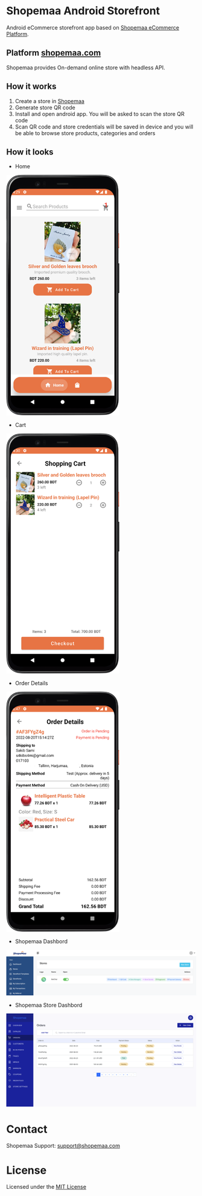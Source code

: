 <img src="https://shopemaa.com/assets/homev2/images/shopemaa/shopemaa.png" alt="" height="150" /> 

# Shopemaa Android Storefront

Android eCommerce storefront app based on [Shopemaa eCommerce Platform](https://shopemaa.com).

## Platform [shopemaa.com](https://shopemaa.com)

Shopemaa provides On-demand online store with headless API.

## How it works

1. Create a store in [Shopemaa](https://shopemaa.com)
2. Generate store QR code
3. Install and open android app. You will be asked to scan the store QR code
4. Scan QR code and store credentials will be saved in device and you will be able to browse store
   products, categories and orders

## How it looks

* Home

<img src="https://github.com/shopemaa/ShopemaaAndroidStorefront/raw/main/screens/home.png" alt="" width="300" />

* Cart

<img src="https://github.com/shopemaa/ShopemaaAndroidStorefront/raw/main/screens/cart.png" alt="" width="300" />

* Order Details

<img src="https://github.com/shopemaa/ShopemaaAndroidStorefront/raw/main/screens/order_details.png" alt="" width="300" />

* Shopemaa Dashbord

<img src="https://github.com/shopemaa/ShopemaaAndroidStorefront/raw/main/screens/shopemaa_dashboard.png" alt="" width="800" />

* Shopemaa Store Dashbord

<img src="https://github.com/shopemaa/ShopemaaAndroidStorefront/raw/main/screens/shopemaa_store_dashboard.png" alt="" width="800" />

# Contact

Shopemaa Support: support@shopemaa.com

# License

Licensed under the [MIT License](./license.txt)
